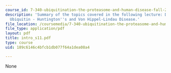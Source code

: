```yaml
---
course_id: 7-340-ubiquitination-the-proteasome-and-human-disease-fall-2004
description: 'Summary of the topics covered in the following lecture: Diseases Involving
  Ubiquitin - Huntington''s and Von Hippel-Lindau Disease.'
file_location: /coursemedia/7-340-ubiquitination-the-proteasome-and-human-disease-fall-2004/189c6146c4bfcb1db077f64a1dea08a4_intro_s11.pdf
file_type: application/pdf
layout: pdf
title: intro_s11.pdf
type: course
uid: 189c6146c4bfcb1db077f64a1dea08a4

---
```

None